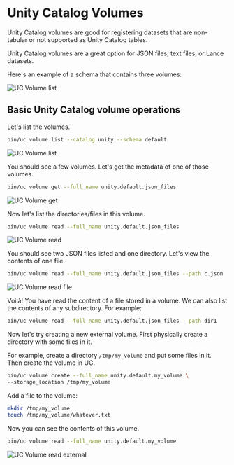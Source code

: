 # Unity Catalog Volumes

Unity Catalog volumes are good for registering datasets that are non-tabular or not supported as Unity Catalog tables.

Unity Catalog volumes are a great option for JSON files, text files, or Lance datasets.

Here's an example of a schema that contains three volumes:

![UC Volume list](../../assets/images/uc_volume_example.png)

## Basic Unity Catalog volume operations

Let's list the volumes.

```sh
bin/uc volume list --catalog unity --schema default
```

![UC Volume list](../../assets/images/uc_volume_list.png)

You should see a few volumes. Let's get the metadata of one of those volumes.

```sh
bin/uc volume get --full_name unity.default.json_files
```

![UC Volume get](../../assets/images/uc_volume_get.png)

Now let's list the directories/files in this volume.

```sh
bin/uc volume read --full_name unity.default.json_files
```

![UC Volume read](../../assets/images/uc_volume_read.png)

You should see two JSON files listed and one directory. Let's view the contents of one file.

```sh
bin/uc volume read --full_name unity.default.json_files --path c.json
```

![UC Volume read file](../../assets/images/uc_volume_read_file.png)

Voilà! You have read the content of a file stored in a volume. We can also list the contents of any subdirectory. For example:

```sh
bin/uc volume read --full_name unity.default.json_files --path dir1
```

Now let's try creating a new external volume. First physically create a directory with some files in it.

For example, create a directory `/tmp/my_volume` and put some files in it. Then create the volume in UC.

```sh
bin/uc volume create --full_name unity.default.my_volume \
--storage_location /tmp/my_volume
```

Add a file to the volume:

```sh
mkdir /tmp/my_volume
touch /tmp/my_volume/whatever.txt
```

Now you can see the contents of this volume.

```sh
bin/uc volume read --full_name unity.default.my_volume
```

![UC Volume read external](../../assets/images/uc_volume_read_external.png)
